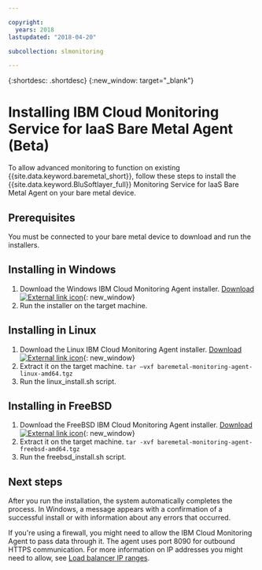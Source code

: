 ```yaml
---

copyright:
  years: 2018
lastupdated: "2018-04-20"

subcollection: slmonitoring

---
```


{:shortdesc: .shortdesc}
{:new_window: target="_blank"}

# Installing IBM Cloud Monitoring Service for IaaS Bare Metal Agent (Beta)

To allow advanced monitoring to function on existing {{site.data.keyword.baremetal_short}}, follow these steps to install the {{site.data.keyword.BluSoftlayer_full}} Monitoring Service for IaaS Bare Metal Agent on your bare metal device.

## Prerequisites
You must be connected to your bare metal device to download and run the installers.

## Installing in Windows

1. Download the Windows IBM Cloud Monitoring Agent installer. [Download ![External link icon](../../icons/launch-glyph.svg "External link icon")](http://downloads.service.softlayer.com/ibm-monitoring-baremetal-agent/latest/baremetal-monitoring-agent-windows-amd64.msi){: new_window}
2. Run the installer on the target machine.

## Installing in Linux

1. Download the Linux IBM Cloud Monitoring Agent installer. [Download ![External link icon](../../icons/launch-glyph.svg "External link icon")](http://downloads.service.softlayer.com/ibm-monitoring-baremetal-agent/latest/baremetal-monitoring-agent-linux-amd64.tgz){: new_window}
2. Extract it on the target machine.
  `tar –vxf baremetal-monitoring-agent-linux-amd64.tgz`
3. Run the linux_install.sh script.


## Installing in FreeBSD
1. Download the FreeBSD IBM Cloud Monitoring Agent installer. [Download ![External link icon](../../icons/launch-glyph.svg "External link icon")](http://downloads.service.softlayer.com/ibm-monitoring-baremetal-agent/latest/baremetal-monitoring-agent-freebsd-amd64.tgz){: new_window}
2. Extract it on the target machine.
       `tar -xvf baremetal-monitoring-agent-freebsd-amd64.tgz`
3. Run the freebsd_install.sh script.

## Next steps

After you run the installation, the system automatically completes the process. In Windows, a message appears with a confirmation of a successful install or with information about any errors that occurred.

If you're using a firewall, you might need to allow the IBM Cloud Monitoring Agent to pass data through it. The agent uses port 8090 for outbound HTTPS communication. For more information on IP addresses you might need to allow, see [Load balancer IP ranges](/docs/infrastructure/hardware-firewall-dedicated?topic=hardware-firewall-dedicated-load-balancer-ips#load-balancer-ips).
